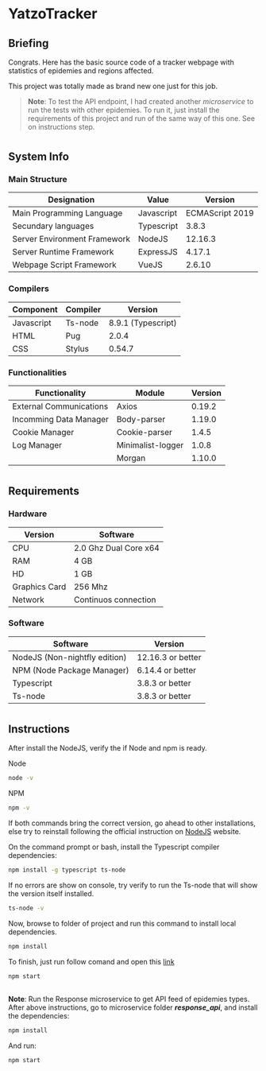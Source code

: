 
# YatzoTracker

## Briefing

Congrats.
Here has the basic source code of a tracker webpage with statistics of epidemies and regions affected.

This project was totally made as brand new one just for this job.


> **Note**: To test the API endpoint, I had created another _microservice_ to run the
tests with other epidemies. To run it, just install the requirements of this project
and run of the same way of this one. See on instructions step.

#

## System Info

### Main Structure

| Designation                   | Value             | Version           |
|-------------------------------|-------------------|-------------------|
| Main Programming Language     | Javascript        | ECMAScript 2019   |
| Secundary languages           | Typescript        | 3.8.3             |
| Server Environment Framework  | NodeJS            | 12.16.3           |
| Server Runtime Framework      | ExpressJS         | 4.17.1            |
| Webpage Script Framework      | VueJS             | 2.6.10            |

### Compilers

| Component                     | Compiler          | Version           |
|-------------------------------|-------------------|-------------------|
| Javascript                    | Ts-node           | 8.9.1 (Typescript)|
| HTML                          | Pug               | 2.0.4             |
| CSS                           | Stylus            | 0.54.7            |


### Functionalities

| Functionality                 | Module            | Version           |
|-------------------------------|-------------------|-------------------|
| External Communications       | Axios             | 0.19.2            |
| Incomming Data Manager        | Body-parser       | 1.19.0            |
| Cookie Manager                | Cookie-parser     | 1.4.5             |
| Log Manager                   | Minimalist-logger | 1.0.8             |
|                               | Morgan            | 1.10.0            |

#

## Requirements

### Hardware

| Version           | Software                      |
|-------------------|-------------------------------|
| CPU               | 2.0 Ghz Dual Core x64         |
| RAM               | 4 GB                          |
| HD                | 1 GB                          |
| Graphics Card     | 256 Mhz                       |
| Network           | Continuos connection          |


### Software

| Software                      | Version           |
|-------------------------------|-------------------|
| NodeJS (Non-nightfly edition) | 12.16.3 or better |
| NPM (Node Package Manager)    | 6.14.4 or better  |
| Typescript                    | 3.8.3 or better   |
| Ts-node                       | 3.8.3 or better   |

#

## Instructions

After install the NodeJS, verify the if Node and npm is ready.

Node
```bash
node -v
```

NPM
```bash
npm -v
```

If both commands bring the correct version, go ahead to other installations,
else try to reinstall following the official instruction on
[NodeJS](https://nodejs.org/en/download/) website.

On the command prompt or bash, install the Typescript compiler dependencies:

```bash
npm install -g typescript ts-node
```

If no errors are show on console, try verify to run the Ts-node that will show
the version itself installed.

```bash
ts-node -v
```

Now, browse to folder of project and run this command to install local
dependencies.

```bash
npm install
```

To finish, just run follow comand and open this [link](http://localhost:1100/)

```bash
npm start
```

##

**Note**: Run the Response microservice to get API feed of epidemies types. After above
instructions, go to microservice folder **_response_api_**, and install the dependencies:

```bash
npm install
```

And run:

```bash
npm start
```